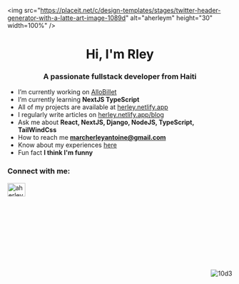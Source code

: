 <img src="https://placeit.net/c/design-templates/stages/twitter-header-generator-with-a-latte-art-image-1089d" alt="aherleym" height="30" width=100%" />

<h1 align="center">Hi, I'm Rley</h1>
<h3 align="center">A passionate fullstack developer from Haiti</h3>


- I’m currently working on [AlloBillet](https://github.com/10d3/maplas.git)
- I’m currently learning **NextJS TypeScript**
- All of my projects are available at [herley.netlify.app](https://herley.netlify.app)
- I regularly write articles on [herley.netlify.app/blog](https://herley.netlify.app/blog)
- Ask me about **React, NextJS, Django, NodeJS, TypeScript, TailWindCss**
- How to reach me **marcherleyantoine@gmail.com**
- Know about my experiences [here](https://herley.netlify.app/certificat.pdf)
- Fun fact **I think I'm funny**

<h3 align="left">Connect with me:</h3>
<p align="left">
  <a href="https://linkedin.com/in/aherleym" target="blank">
    <img align="center" src="https://raw.githubusercontent.com/rahuldkjain/github-profile-readme-generator/master/src/images/icons/Social/linked-in-alt.svg" alt="aherleym" height="30" width="40" />
  </a>
</p>



<br>
<br>
<br>
<br>
<br>
<br>
<br>
<br>
<p align="right">
  <img src="https://komarev.com/ghpvc/?username=10d3&label=Profile%20views&color=0e75b6&style=flat" alt="10d3" />
</p>
